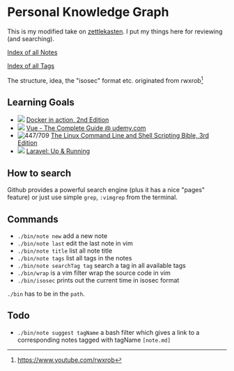 # Personal Knowledge Graph

This is my modified take on [zettlekasten](https://duckduckgo.com/?q=zettlekasten&t=vivaldi&ia=web). I put my things here for reviewing (and searching).

[Index of all Notes](index.md)

[Index of all Tags](indexOfTags.md)

The structure, idea, the "isosec" format etc. originated from rwxrob[^1]

## Learning Goals
* ![ ](https://us-central1-progress-markdown.cloudfunctions.net/progress/65) [Docker in action, 2nd Edition](https://www.manning.com/books/docker-in-action-second-edition)
* ![  ](https://us-central1-progress-markdown.cloudfunctions.net/progress/20) [Vue - The Complete Guide @ udemy.com ](https://www.udemy.com/course/vuejs-2-the-complete-guide)
* ![447/709](https://us-central1-progress-markdown.cloudfunctions.net/proress/60) [The Linux Command Line and Shell Scripting Bible, 3rd Edition](https://www.amazon.co.uk/Linux-Command-Shell-Scripting-Bible/dp/111898384X)
* ![ ](https://us-central1-progress-markdown.cloudfunctions.net/progress/20) [Laravel: Up & Running](https://laravelupandrunning.com)

## How to search
Github provides a powerful search engine (plus it has a nice "pages" feature) or just use simple `grep`, `:vimgrep` from the terminal.

## Commands
* `./bin/note new` add a new note
* `./bin/note last` edit the last note in vim
* `./bin/note title` list all note title
* `./bin/note tags` list all tags in the notes
* `./bin/note searchTag tag` search a tag in all available tags
* `./bin/wrap` is a vim filter wrap the source code in vim
* `./bin/isosec` prints out the current time in isosec format

`./bin` has to be in the `path`.

## Todo
* `./bin/note suggest tagName` a bash filter which gives a link to a corresponding notes tagged with tagName `[note.md]`


[^1]: https://www.youtube.com/rwxrob
